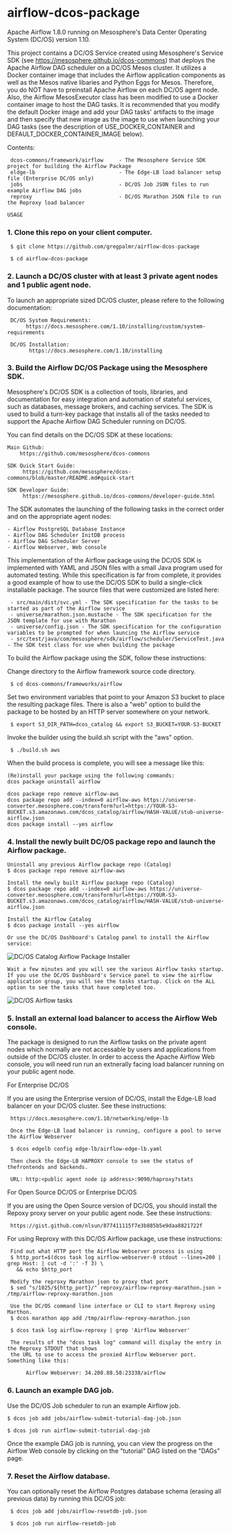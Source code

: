 # airflow-dcos-package
Apache Airflow 1.8.0 running on Mesosphere's Data Center Operating System (DC/OS) version 1.10.

This project contains a DC/OS Service created using Mesosphere's Service SDK (see https://mesosphere.github.io/dcos-commons) that deploys the Apache Airflow DAG scheduler on a DC/OS Mesos cluster. It utilizes a Docker container image that includes the Airflow application components as well as the Mesos native libaries and Python Eggs for Mesos. Therefore, you do NOT have to preinstall Apache Airflow on each DC/OS agent node. Also, the Airflow MesosExecutor class has been modified to use a Docker container image to host the DAG tasks. It is recommended that you modify the default Docker image and add your DAG tasks' artifacts to the image and then specify that new image as the image to use when launching your DAG tasks (see the description of USE_DOCKER_CONTAINER and DEFAULT_DOCKER_CONTAINER_IMAGE below).

Contents:

     dcos-commons/framework/airflow     - The Mesosphere Service SDK project for building the Airflow Package
     eldge-lb                           - The Edge-LB load balancer setup file (Enterprise DC/OS only)
     jobs                               - DC/OS Job JSON files to run example Airflow DAG jobs 
     reproxy                            - DC/OS Marathon JSON file to run the Reproxy load balancer

``USAGE``

### 1. Clone this repo on your client computer.

     $ git clone https://github.com/gregpalmr/airflow-dcos-package

     $ cd airflow-dcos-package

### 2. Launch a DC/OS cluster with at least 3 private agent nodes and 1 public agent node.

To launch an appropriate sized DC/OS cluster, please refere to the following documentation:

     DC/OS System Requirements:
          https://docs.mesosphere.com/1.10/installing/custom/system-requirements

     DC/OS Installation:
           https://docs.mesosphere.com/1.10/installing


### 3. Build the Airflow DC/OS Package using the Mesosphere SDK.

Mesosphere's DC/OS SDK is a collection of tools, libraries, and documentation for easy integration and automation of stateful services, such as databases, message brokers, and caching services. The SDK is used to build a turn-key package that installs all of the tasks needed to support the Apache Airflow DAG Scheduler running on DC/OS. 

You can find details on the DC/OS SDK at these locations:

    Main Github:
        https://github.com/mesosphere/dcos-commons

    SDK Quick Start Guide:
         https://github.com/mesosphere/dcos-commons/blob/master/README.md#quick-start

    SDK Developer Guide:
         https://mesosphere.github.io/dcos-commons/developer-guide.html

The SDK automates the launching of the following tasks in the correct order and on the appropriate agent nodes:

    - Airflow PostgreSQL Database Instance
    - Airflow DAG Scheduler InitDB process
    - Airflow DAG Scheduler Server
    - Airflow Webserver, Web console

This implementation of the Airflow package using the DC/OS SDK is implemented with YAML and JSON files with a small Java program used for automated testing. While this specification is far from complete, it provides a good example of how to use the DC/OS SDK to build a single-click installable package. The source files that were customized are listed here:

     - src/main/dist/svc.yml - The SDK specification for the tasks to be started as part of the Airflow service
     - universe/marathon.json.mustache - The SDK specification for the JSON template for use with Marathon
     - universe/config.json - The SDK specification for the configuration variables to be prompted for when launcing the Airflow service
     - src/test/java/com/mesosphere/sdk/airflow/scheduler/ServiceTest.java - The SDK test class for use when building the package

To build the Airflow package using the SDK, follow these instructions:

Change directory to the Airflow framework source code directory.

     $ cd dcos-commons/frameworks/airflow

Set two environment variables that point to your Amazon S3 bucket to place the resulting package files. There is also a "web" option to build the package to be hosted by an HTTP server somewhere on your network.

     $ export S3_DIR_PATH=dcos_catalog && export S3_BUCKET=YOUR-S3-BUCKET 

Invoke the builder using the build.sh script with the "aws" option.

     $ ./build.sh aws

When the build process is complete, you will see a message like this:

    (Re)install your package using the following commands:
    dcos package uninstall airflow

    dcos package repo remove airflow-aws
    dcos package repo add --index=0 airflow-aws https://universe-converter.mesosphere.com/transform?url=https://YOUR-S3-BUCKET.s3.amazonaws.com/dcos_catalog/airflow/HASH-VALUE/stub-universe-airflow.json
    dcos package install --yes airflow

### 4. Install the newly built DC/OS package repo and launch the Airflow package.

    Uninstall any previous Airflow package repo (Catalog)
    $ dcos package repo remove airflow-aws

    Install the newly built Airflow package repo (Catalog)
    $ dcos package repo add --index=0 airflow-aws https://universe-converter.mesosphere.com/transform?url=https://YOUR-S3-BUCKET.s3.amazonaws.com/dcos_catalog/airflow/HASH-VALUE/stub-universe-airflow.json

    Install the Airflow Catalog
    $ dcos package install --yes airflow

    Or use the DC/OS Dashboard's Catalog panel to install the Airflow service:

![DC/OS Catalog Airflow Package Installer](/docs/images/Airflow-Catalog.jpg?raw=true)

    Wait a few minutes and you will see the various Airflow tasks startup. If you use the DC/OS Dashboard's Service panel to view the airflow application group, you will see the tasks startup. Click on the ALL option to see the tasks that have completed too.

![DC/OS Airflow tasks](/docs/images/DCOS-Airflow-Tasks.jpg)

### 5. Install an external load balancer to access the Airflow Web console.

The package is designed to run the Airflow tasks on the private agent nodes which normally are not accessable by users and applications from outside of the DC/OS cluster. In order to access the Apache Airflow Web console, you will need run run an extnerally facing load balancer running on your public agent node. 

For Enterprise DC/OS

If you are using the Enterprise version of DC/OS, install the Edge-LB load balancer on your DC/OS cluster. See these instructions:

     https://docs.mesosphere.com/1.10/networking/edge-lb

     Once the Edge-LB load balancer is running, configure a pool to serve the Airflow Webserver 

     $ dcos edgelb config edge-lb/airflow-edge-lb.yaml

     Then check the Edge-LB HAPROXY console to see the status of thefrontends and backends.

     URL: http:<public agent node ip address>:9090/haproxy?stats

For Open Source DC/OS or Enterprise DC/OS

If you are using the Open Source version of DC/OS, you should install the Repoxy proxy server on your public agent node. See these instructions:

     https://gist.github.com/nlsun/877411115f7e3b885b5e9daa8821722f

For using Reproxy with this DC/OS Airflow package, use these instructions:

     Find out what HTTP port the Airflow Webserver process is using
     $ http_port=$(dcos task log airflow-webserver-0 stdout --lines=200 | grep Host: | cut -d ':' -f 3) \
       && echo $http_port

     Modify the reproxy Marathon json to proxy that port
     $ sed "s/1025/${http_port}/" reproxy/airflow-reproxy-marathon.json > /tmp/airflow-reproxy-marathon.json

     Use the DC/OS command line interface or CLI to start Reproxy using Marthon.
     $ dcos marathon app add /tmp/airflow-reproxy-marathon.json

     $ dcos task log airflow-reproxy | grep 'Airflow Webserver'

     The results of the "dcos task log" command will display the entry in the Reproxy STDOUT that shows
     the URL to use to access the proxied Airflow Webserver port. Something like this:

          Airflow Webserver: 34.208.88.58:23338/airflow

### 6. Launch an example DAG job.

Use the DC/OS Job scheduler to run an example Airflow job. 

    $ dcos job add jobs/airflow-submit-tutorial-dag-job.json

    $ dcos job run airflow-submit-tutorial-dag-job

Once the example DAG job is running, you can view the progress on the Airflow Web console by clicking on the "tutorial" DAG listed on the "DAGs" page.

### 7. Reset the Airflow database.

You can optionally reset the Airflow Postgres database schema (erasing all previous data) by running this DC/OS job:

     $ dcos job add jobs/airflow-resetdb-job.json

     $ dcos job run airflow-resetdb-job


